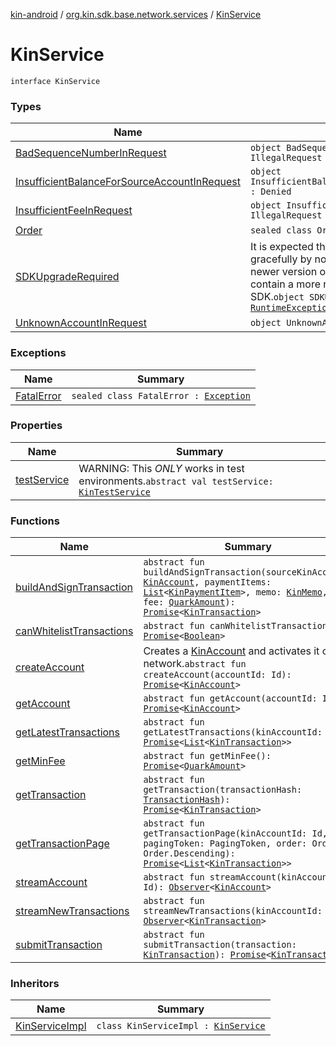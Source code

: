 [kin-android](../../index.md) / [org.kin.sdk.base.network.services](../index.md) / [KinService](./index.md)

# KinService

`interface KinService`

### Types

| Name | Summary |
|---|---|
| [BadSequenceNumberInRequest](-bad-sequence-number-in-request.md) | `object BadSequenceNumberInRequest : IllegalRequest` |
| [InsufficientBalanceForSourceAccountInRequest](-insufficient-balance-for-source-account-in-request.md) | `object InsufficientBalanceForSourceAccountInRequest : Denied` |
| [InsufficientFeeInRequest](-insufficient-fee-in-request.md) | `object InsufficientFeeInRequest : IllegalRequest` |
| [Order](-order/index.md) | `sealed class Order` |
| [SDKUpgradeRequired](-s-d-k-upgrade-required.md) | It is expected that this error is handled gracefully by notifying users to upgrade to a newer version of the software that should contain a more recent version of this SDK.`object SDKUpgradeRequired : `[`RuntimeException`](https://kotlinlang.org/api/latest/jvm/stdlib/kotlin/-runtime-exception/index.html) |
| [UnknownAccountInRequest](-unknown-account-in-request.md) | `object UnknownAccountInRequest : Denied` |

### Exceptions

| Name | Summary |
|---|---|
| [FatalError](-fatal-error/index.md) | `sealed class FatalError : `[`Exception`](https://kotlinlang.org/api/latest/jvm/stdlib/kotlin/-exception/index.html) |

### Properties

| Name | Summary |
|---|---|
| [testService](test-service.md) | WARNING: This *ONLY* works in test environments.`abstract val testService: `[`KinTestService`](../-kin-test-service/index.md) |

### Functions

| Name | Summary |
|---|---|
| [buildAndSignTransaction](build-and-sign-transaction.md) | `abstract fun buildAndSignTransaction(sourceKinAccount: `[`KinAccount`](../../org.kin.sdk.base.models/-kin-account/index.md)`, paymentItems: `[`List`](https://kotlinlang.org/api/latest/jvm/stdlib/kotlin.collections/-list/index.html)`<`[`KinPaymentItem`](../../org.kin.sdk.base.models/-kin-payment-item/index.md)`>, memo: `[`KinMemo`](../../org.kin.sdk.base.models/-kin-memo/index.md)`, fee: `[`QuarkAmount`](../../org.kin.sdk.base.models/-quark-amount/index.md)`): `[`Promise`](../../org.kin.sdk.base.tools/-promise/index.md)`<`[`KinTransaction`](../../org.kin.sdk.base.stellar.models/-kin-transaction/index.md)`>` |
| [canWhitelistTransactions](can-whitelist-transactions.md) | `abstract fun canWhitelistTransactions(): `[`Promise`](../../org.kin.sdk.base.tools/-promise/index.md)`<`[`Boolean`](https://kotlinlang.org/api/latest/jvm/stdlib/kotlin/-boolean/index.html)`>` |
| [createAccount](create-account.md) | Creates a [KinAccount](../../org.kin.sdk.base.models/-kin-account/index.md) and activates it on the network.`abstract fun createAccount(accountId: Id): `[`Promise`](../../org.kin.sdk.base.tools/-promise/index.md)`<`[`KinAccount`](../../org.kin.sdk.base.models/-kin-account/index.md)`>` |
| [getAccount](get-account.md) | `abstract fun getAccount(accountId: Id): `[`Promise`](../../org.kin.sdk.base.tools/-promise/index.md)`<`[`KinAccount`](../../org.kin.sdk.base.models/-kin-account/index.md)`>` |
| [getLatestTransactions](get-latest-transactions.md) | `abstract fun getLatestTransactions(kinAccountId: Id): `[`Promise`](../../org.kin.sdk.base.tools/-promise/index.md)`<`[`List`](https://kotlinlang.org/api/latest/jvm/stdlib/kotlin.collections/-list/index.html)`<`[`KinTransaction`](../../org.kin.sdk.base.stellar.models/-kin-transaction/index.md)`>>` |
| [getMinFee](get-min-fee.md) | `abstract fun getMinFee(): `[`Promise`](../../org.kin.sdk.base.tools/-promise/index.md)`<`[`QuarkAmount`](../../org.kin.sdk.base.models/-quark-amount/index.md)`>` |
| [getTransaction](get-transaction.md) | `abstract fun getTransaction(transactionHash: `[`TransactionHash`](../../org.kin.sdk.base.models/-transaction-hash/index.md)`): `[`Promise`](../../org.kin.sdk.base.tools/-promise/index.md)`<`[`KinTransaction`](../../org.kin.sdk.base.stellar.models/-kin-transaction/index.md)`>` |
| [getTransactionPage](get-transaction-page.md) | `abstract fun getTransactionPage(kinAccountId: Id, pagingToken: PagingToken, order: Order = Order.Descending): `[`Promise`](../../org.kin.sdk.base.tools/-promise/index.md)`<`[`List`](https://kotlinlang.org/api/latest/jvm/stdlib/kotlin.collections/-list/index.html)`<`[`KinTransaction`](../../org.kin.sdk.base.stellar.models/-kin-transaction/index.md)`>>` |
| [streamAccount](stream-account.md) | `abstract fun streamAccount(kinAccountId: Id): `[`Observer`](../../org.kin.sdk.base.tools/-observer/index.md)`<`[`KinAccount`](../../org.kin.sdk.base.models/-kin-account/index.md)`>` |
| [streamNewTransactions](stream-new-transactions.md) | `abstract fun streamNewTransactions(kinAccountId: Id): `[`Observer`](../../org.kin.sdk.base.tools/-observer/index.md)`<`[`KinTransaction`](../../org.kin.sdk.base.stellar.models/-kin-transaction/index.md)`>` |
| [submitTransaction](submit-transaction.md) | `abstract fun submitTransaction(transaction: `[`KinTransaction`](../../org.kin.sdk.base.stellar.models/-kin-transaction/index.md)`): `[`Promise`](../../org.kin.sdk.base.tools/-promise/index.md)`<`[`KinTransaction`](../../org.kin.sdk.base.stellar.models/-kin-transaction/index.md)`>` |

### Inheritors

| Name | Summary |
|---|---|
| [KinServiceImpl](../-kin-service-impl/index.md) | `class KinServiceImpl : `[`KinService`](./index.md) |
